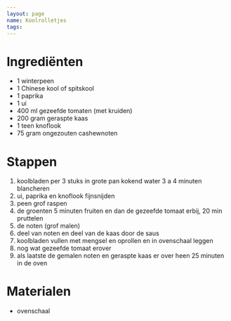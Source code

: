 ```yaml
---
layout: page
name: Koolrolletjes
tags: 
---
```


# Ingrediënten
- 1 winterpeen
- 1 Chinese kool of spitskool
- 1 paprika
- 1 ui
- 400 ml gezeefde tomaten (met kruiden)
- 200 gram geraspte kaas
- 1 teen knoflook
- 75 gram ongezouten cashewnoten

# Stappen
1. koolbladen per 3 stuks in grote pan kokend water 3 a 4 minuten blancheren 
2. ui, paprika en knoflook fijnsnijden 
3. peen grof raspen 
4. de groenten 5 minuten fruiten en dan de gezeefde tomaat erbij, 20 min pruttelen 
5. de noten (grof malen)
6. deel van noten en deel van de kaas door de saus
7. koolbladen vullen met mengsel en oprollen en in ovenschaal leggen
8. nog wat gezeefde tomaat erover 
9. als laatste de gemalen noten en geraspte kaas er over heen 25 minuten in de oven


# Materialen
- ovenschaal
 